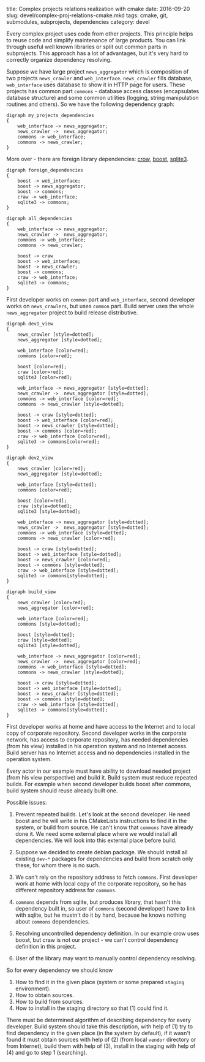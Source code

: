 title: Complex projects relations realization with cmake
date: 2016-09-20
slug: devel/complex-proj-relations-cmake.mkd
tags: cmake, git, submodules, subprojects, dependencies
category: devel

Every complex project uses code from other projects. This principle
helps to reuse code and simplify maintenance of large products. You
can link through useful well known libraries or split out common parts in
subprojects. This approach has a lot of advantages, but it's very hard
to correctly organize dependency resolving.

Suppose we have large
project `news_aggregator` which is composition of two projects
`news_crawler` and `web_interface`. `news_crawler` fills database,
`web_interface` uses database to show it in HTTP page for users.
These projects has common part
`commons` - database access classes (encapsulates database structure) and
some common utilities (logging, string manipulation routines and
others).  So we have the following dependency graph:

	digraph my_projects_dependencies
	{
		web_interface -> news_aggregator;
		news_crawler ->  news_aggregator;
		commons -> web_interface;
		commons -> news_crawler;
	}

More over - there are foreign library dependencies: [crow](https://github.com/ipkn/crow),
[boost](http://boost.org), [sqlite3](https://www.sqlite.org).

	digraph foreign_dependencies
	{
		boost -> web_interface;
		boost -> news_aggregator;
		boost -> commons;
		craw -> web_interface;
		sqlite3 -> commons;
	}

	digraph all_dependencies
	{
		web_interface -> news_aggregator;
		news_crawler ->  news_aggregator;
		commons -> web_interface;
		commons -> news_crawler;

		boost -> craw
		boost -> web_interface;
		boost -> news_crawler;
		boost -> commons;
		craw -> web_interface;
		sqlite3 -> commons;
	}

First developer works on `common` part and `web_interface`, second
developer works on `news_crawlers`, but uses `common` part. Build server
uses the whole `news_aggregator` project to build release distributive.


	digraph dev1_view
	{
		news_crawler [style=dotted];
		news_aggregator [style=dotted];

		web_interface [color=red];
		commons [color=red];

		boost [color=red];
		craw [color=red];
		sqlite3 [color=red];

		web_interface -> news_aggregator [style=dotted];
		news_crawler ->  news_aggregator [style=dotted];
		commons -> web_interface [color=red];
		commons -> news_crawler [style=dotted];

		boost -> craw [style=dotted];
		boost -> web_interface [color=red];
		boost -> news_crawler [style=dotted];
		boost -> commons [color=red];
		craw -> web_interface [color=red];
		sqlite3 -> commons[color=red];
	}

	digraph dev2_view
	{
		news_crawler [color=red];
		news_aggregator [style=dotted];

		web_interface [style=dotted];
		commons [color=red];

		boost [color=red];
		craw [style=dotted];
		sqlite3 [style=dotted];

		web_interface -> news_aggregator [style=dotted];
		news_crawler ->  news_aggregator [style=dotted];
		commons -> web_interface [style=dotted];
		commons -> news_crawler [color=red];

		boost -> craw [style=dotted];
		boost -> web_interface [style=dotted];
		boost -> news_crawler [color=red];
		boost -> commons [style=dotted];
		craw -> web_interface [style=dotted];
		sqlite3 -> commons[style=dotted];
	}

	digraph build_view
	{
		news_crawler [color=red];
		news_aggregator [color=red];

		web_interface [color=red];
		commons [style=dotted];

		boost [style=dotted];
		craw [style=dotted];
		sqlite3 [style=dotted];

		web_interface -> news_aggregator [color=red];
		news_crawler ->  news_aggregator [color=red];
		commons -> web_interface [style=dotted];
		commons -> news_crawler [style=dotted];

		boost -> craw [style=dotted];
		boost -> web_interface [style=dotted];
		boost -> news_crawler [style=dotted];
		boost -> commons [style=dotted];
		craw -> web_interface [style=dotted];
		sqlite3 -> commons[style=dotted];
	}

First developer works at home and have access to the Internet and to
local copy of corporate repository. Second developer works in the corporate
network, has access to corporate repository, has needed dependencies (from his
view) installed in his operation system and no Internet access. Build
server has no Internet access and no dependencies installed in the
operation system.

Every actor in our example must have ability to download needed project
(from his view perspective) and build it. Build system must reduce
repeated builds. For example when second developer builds boost after
commons, build system should reuse already built one.


Possible issues:

1. Prevent repeated builds. Let's look at the second developer. He need
   boost and he will write in his CMakeLists instructions to find it in
   the system, or build from source. He can't know that `commons` have
   already done it. We need some external place where we would install
   all dependencies. We will look into this external place before build.

2. Suppose we decided to create debian package. We should install all
   existing `dev-*` packages for dependencies and build from scratch
   only these, for whom there is no such.

3. We can't rely on the repository address to fetch `commons`. First
   developer work at home with local copy of the corporate repository,
   so he has different repository address for `commons`.

4. `commons` depends from sqlite, but produces library, that hasn't
   this dependency built in, so user of `commons` (second developer) have to link with
   sqlite, but he mustn't do it by hand, because he knows nothing about
   `commons` dependencies.

5. Resolving uncontrolled dependency definition. In our example crow
   uses boost, but craw is not our project - we can't control dependency
   definition in this project.

6. User of the library may want to manually control dependency
   resolving.

So for every dependency we should know
1. How to find it in the given place (system or some prepared `staging` environment).
2. How to obtain sources.
3. How to build from sources.
4. How to install in the staging directory so that (1) could find it.

There must be determined algorithm of describing dependency for every
developer. Build system should take this description, with help of (1)
try to find dependency in the given place (in the system by default), if
it wasn't found it must obtain sources with help of (2) (from
local `vendor` directory or from Internet), build them with help of (3),
install in the staging with help of (4) and go to step 1 (searching).


